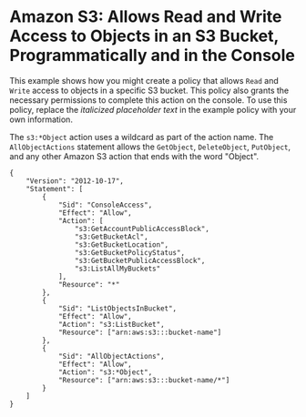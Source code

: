# Amazon S3: Allows Read and Write Access to Objects in an S3 Bucket, Programmatically and in the Console<a name="reference_policies_examples_s3_rw-bucket-console"></a>

This example shows how you might create a policy that allows `Read` and `Write` access to objects in a specific S3 bucket\. This policy also grants the necessary permissions to complete this action on the console\. To use this policy, replace the *italicized placeholder text* in the example policy with your own information\.

The `s3:*Object` action uses a wildcard as part of the action name\. The `AllObjectActions` statement allows the `GetObject`, `DeleteObject`, `PutObject`, and any other Amazon S3 action that ends with the word "Object"\.

```
{
    "Version": "2012-10-17",
    "Statement": [
        {
            "Sid": "ConsoleAccess",
            "Effect": "Allow",
            "Action": [
                "s3:GetAccountPublicAccessBlock",
                "s3:GetBucketAcl",
                "s3:GetBucketLocation",
                "s3:GetBucketPolicyStatus",
                "s3:GetBucketPublicAccessBlock",
                "s3:ListAllMyBuckets"
            ],
            "Resource": "*"
        },
        {
            "Sid": "ListObjectsInBucket",
            "Effect": "Allow",
            "Action": "s3:ListBucket",
            "Resource": ["arn:aws:s3:::bucket-name"]
        },
        {
            "Sid": "AllObjectActions",
            "Effect": "Allow",
            "Action": "s3:*Object",
            "Resource": ["arn:aws:s3:::bucket-name/*"]
        }
    ]
}
```